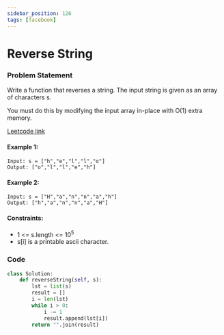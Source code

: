 ```yaml
---
sidebar_position: 126
tags: [facebook]
---
```


# Reverse String

### Problem Statement

Write a function that reverses a string. The input string is given as an array of characters s.

You must do this by modifying the input array in-place with O(1) extra memory.

[Leetcode link](https://leetcode.com/problems/reverse-string)

#### Example 1:

```
Input: s = ["h","e","l","l","o"]
Output: ["o","l","l","e","h"]
```

#### Example 2:

```
Input: s = ["H","a","n","n","a","h"]
Output: ["h","a","n","n","a","H"]
```

#### Constraints:

- 1 <= s.length <= 10<sup>5</sup>
- s[i] is a printable ascii character.

### Code

```python title="Python Code"
class Solution:
    def reverseString(self, s):
        lst = list(s)
        result = []
        i = len(lst)
        while i > 0:
            i -= 1
            result.append(lst[i])
        return "".join(result)

```
